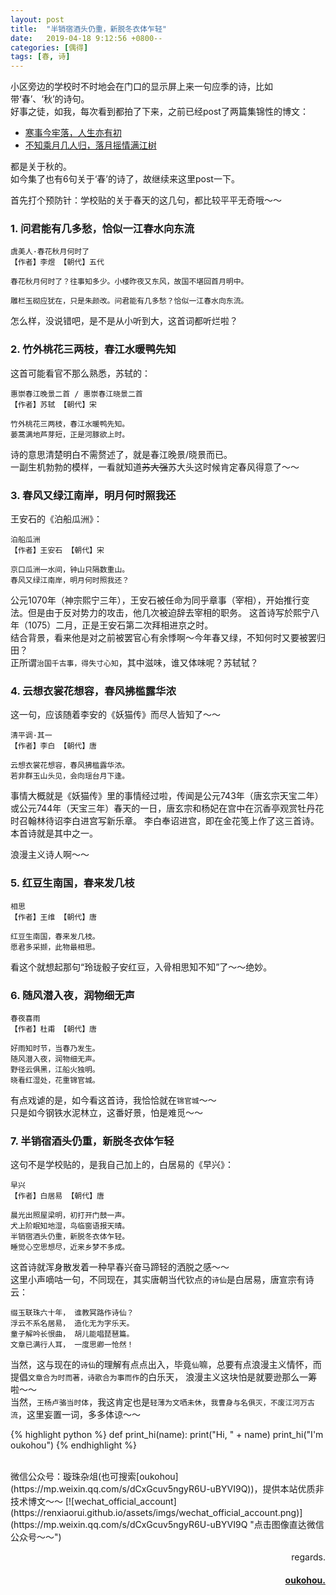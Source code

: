 ```yaml
---
layout: post
title:  "半销宿酒头仍重，新脱冬衣体乍轻"
date:   2019-04-18 9:12:56 +0800--
categories: [偶得]
tags: [春, 诗]  
---
```


小区旁边的学校时不时地会在门口的显示屏上来一句应季的诗，比如带‘春’、‘秋’的诗句。  
好事之徒，如我，每次看到都拍了下来，之前已经post了两篇集锦性的博文：
- [寒事今牢落，人生亦有初](https://renxiaorui.github.io/2018/12/06/autumn_poems/)  
- [不知乘月几人归，落月摇情满江树](https://renxiaorui.github.io/2019/02/01/autumn_poems_2/)  

都是关于秋的。  
如今集了也有6句关于‘春’的诗了，故继续来这里post一下。  

首先打个预防针：学校贴的关于春天的这几句，都比较平平无奇哦～～  

### 1. 问君能有几多愁，恰似一江春水向东流  

```text
虞美人·春花秋月何时了
【作者】李煜 【朝代】五代 

春花秋月何时了？往事知多少。小楼昨夜又东风，故国不堪回首月明中。

雕栏玉砌应犹在，只是朱颜改。问君能有几多愁？恰似一江春水向东流。
```

怎么样，没说错吧，是不是从小听到大，这首词都听烂啦？  

### 2. 竹外桃花三两枝，春江水暖鸭先知

这首可能看官不那么熟悉，苏轼的：  

```text
惠崇春江晚景二首 / 惠崇春江晓景二首
【作者】苏轼 【朝代】宋 

竹外桃花三两枝，春江水暖鸭先知。
蒌蒿满地芦芽短，正是河豚欲上时。
```

诗的意思清楚明白不需赘述了，就是春江晚景/晓景而已。  
一副生机勃勃的模样，一看就知道~~苏大强~~苏大头这时候肯定春风得意了～～  

### 3. 春风又绿江南岸，明月何时照我还  

王安石的《泊船瓜洲》：  

```text
泊船瓜洲
【作者】王安石 【朝代】宋 

京口瓜洲一水间，钟山只隔数重山。
春风又绿江南岸，明月何时照我还？
```
公元1070年（神宗熙宁三年），王安石被任命为同乎章事（宰相），开始推行变法。但是由于反对势力的攻击，他几次被迫辞去宰相的职务。
这首诗写於熙宁八年（1075）二月，正是王安石第二次拜相进京之时。  
结合背景，看来他是对之前被罢官心有余悸啊～今年春又绿，不知何时又要被罢归田？  
正所谓`治国千古事，得失寸心知`，其中滋味，谁又体味呢？苏轼轼？  

### 4. 云想衣裳花想容，春风拂槛露华浓  
这一句，应该随着李安的《妖猫传》而尽人皆知了～～  

```text
清平调·其一
【作者】李白 【朝代】唐 

云想衣裳花想容，春风拂槛露华浓。
若非群玉山头见，会向瑶台月下逢。
```
事情大概就是《妖猫传》里的事情经过啦，传闻是公元743年（唐玄宗天宝二年）或公元744年（天宝三年）春天的一日，唐玄宗和杨妃在宫中在沉香亭观赏牡丹花时召翰林待诏李白进宫写新乐章。
李白奉诏进宫，即在金花笺上作了这三首诗。本首诗就是其中之一。

浪漫主义诗人啊～～  

### 5. 红豆生南国，春来发几枝   

```text
相思
【作者】王维 【朝代】唐 

红豆生南国，春来发几枝。
愿君多采撷，此物最相思。
```

看这个就想起那句“玲珑骰子安红豆，入骨相思知不知”了～～绝妙。 

### 6. 随风潜入夜，润物细无声 

```text
春夜喜雨
【作者】杜甫 【朝代】唐 

好雨知时节，当春乃发生。
随风潜入夜，润物细无声。
野径云俱黑，江船火独明。
晓看红湿处，花重锦官城。
```

有点戏谑的是，如今看这首诗，我恰恰就在`锦官城`～～  
只是如今钢铁水泥林立，这番好景，怕是难觅～～  

### 7. 半销宿酒头仍重，新脱冬衣体乍轻  
这句不是学校贴的，是我自己加上的，白居易的《早兴》：
```text
早兴
【作者】白居易 【朝代】唐 

晨光出照屋梁明，初打开门鼓一声。
犬上阶眠知地湿，鸟临窗语报天晴。
半销宿酒头仍重，新脱冬衣体乍轻。
睡觉心空思想尽，近来乡梦不多成。
```

这首诗就浑身散发着一种早春兴奋马蹄轻的洒脱之感～～  
这里小声嘀咕一句，不同现在，其实唐朝当代钦点的`诗仙`是白居易，唐宣宗有诗云：
```text
缀玉联珠六十年， 谁教冥路作诗仙？ 
浮云不系名居易， 造化无为字乐天。 
童子解吟长恨曲， 胡儿能唱琵琶篇。 
文章已满行人耳， 一度思卿一怆然！
```

当然，这与现在的`诗仙`的理解有点点出入，毕竟`仙`嘛，总要有点浪漫主义情怀，而提倡`文章合为时而著，诗歌合为事而作`的白乐天，
浪漫主义这块怕是就要逊那么一筹啦～～  
当然，`王杨卢骆当时体`，我这肯定也是`轻薄为文哂未休`，`我曹身与名俱灭，不废江河万古流`，这里妄置一词，多多体谅～～


{% highlight python %}
def print_hi(name):
   print("Hi, " + name)
print_hi("I'm oukohou")
{% endhighlight %}




<br>
微信公众号：璇珠杂俎(也可搜索[oukohou](https://mp.weixin.qq.com/s/dCxGcuv5ngyR6U-uBYVI9Q))，提供本站优质非技术博文～～
[![wechat_official_account](https://renxiaorui.github.io/assets/imgs/wechat_official_account.png)](https://mp.weixin.qq.com/s/dCxGcuv5ngyR6U-uBYVI9Q "点击图像直达微信公众号～～")  




<br>
<p  align="right">regards.</p>
<h4 align="right">
    <a href="https://renxiaorui.github.io/">
        oukohou.
    </a>
</h4>

